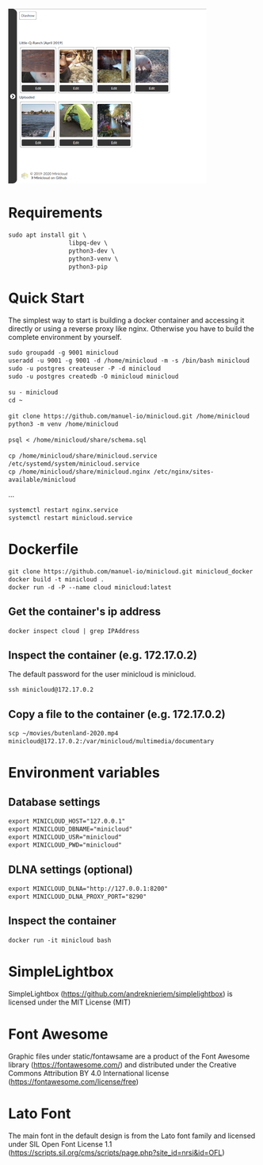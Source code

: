 ![Gallery](share/preview/minicloud1.png)

# Requirements

    sudo apt install git \
                     libpq-dev \
                     python3-dev \
                     python3-venv \
                     python3-pip

# Quick Start

The simplest way to start is building a docker container and accessing it
directly or using a reverse proxy like nginx. Otherwise you have to build the
complete environment by yourself.

    sudo groupadd -g 9001 minicloud
    useradd -u 9001 -g 9001 -d /home/minicloud -m -s /bin/bash minicloud
    sudo -u postgres createuser -P -d minicloud
    sudo -u postgres createdb -O minicloud minicloud

    su - minicloud
    cd ~

    git clone https://github.com/manuel-io/minicloud.git /home/minicloud
    python3 -m venv /home/minicloud

    psql < /home/minicloud/share/schema.sql

    cp /home/minicloud/share/minicloud.service /etc/systemd/system/minicloud.service
    cp /home/minicloud/share/minicloud.nginx /etc/nginx/sites-available/minicloud

...

    systemctl restart nginx.service
    systemctl restart minicloud.service

# Dockerfile
    
    git clone https://github.com/manuel-io/minicloud.git minicloud_docker
    docker build -t minicloud .
    docker run -d -P --name cloud minicloud:latest

## Get the container's ip address

    docker inspect cloud | grep IPAddress

## Inspect the container (e.g. 172.17.0.2)

The default password for the user minicloud is minicloud.

    ssh minicloud@172.17.0.2

## Copy a file to the container (e.g. 172.17.0.2)

    scp ~/movies/butenland-2020.mp4 minicloud@172.17.0.2:/var/minicloud/multimedia/documentary

# Environment variables

## Database settings

    export MINICLOUD_HOST="127.0.0.1"
    export MINICLOUD_DBNAME="minicloud"
    export MINICLOUD_USR="minicloud"
    export MINICLOUD_PWD="minicloud"

## DLNA settings (optional)

    export MINICLOUD_DLNA="http://127.0.0.1:8200"
    export MINICLOUD_DLNA_PROXY_PORT="8290"

## Inspect the container

    docker run -it minicloud bash

# SimpleLightbox

SimpleLightbox (https://github.com/andreknieriem/simplelightbox) is licensed
under the MIT License (MIT)

# Font Awesome

Graphic files under static/fontawsame are a product of the Font Awesome
library (https://fontawesome.com/) and distributed under the Creative Commons
Attribution BY 4.0 International license (https://fontawesome.com/license/free)

# Lato Font

The main font in the default
design is from the Lato font
family and licensed under SIL Open Font License 1.1
(https://scripts.sil.org/cms/scripts/page.php?site_id=nrsi&id=OFL)

